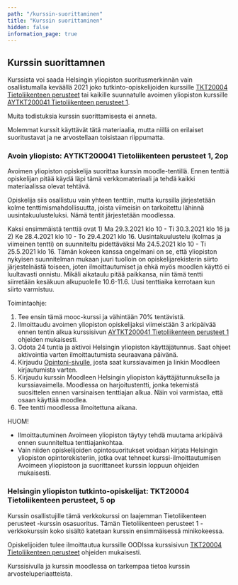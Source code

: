 ```yaml
---
path: "/kurssin-suorittaminen"
title: "Kurssin suorittaminen"
hidden: false
information_page: true
---
```


## Kurssin suorittamnen

Kurssista voi saada Helsingin yliopiston suoritusmerkinnän vain osallistumalla keväällä 2021 joko tutkinto-opiskelijoiden kurssille [TKT20004 Tietoliikenteen perusteet](https://studies.helsinki.fi/opintotarjonta/cur/hy-opt-cur-2021-6ee318ca-6ac2-4f0a-bb47-22a4295a8a93/Tietoliikenteen_perusteet) tai kaikille suunnatulle avoimen yliopiston kurssille [AYTKT200041 Tietoliikenteen perusteet 1](https://studies.helsinki.fi/opintotarjonta/cur/hy-CUR-141378374/Avoin_yo_Tietoliikenteen_perusteet_1_kev%C3%A4t_2021).  

Muita todistuksia kurssin suorittamisesta ei anneta. 

Molemmat kurssit käyttävät tätä materiaalia, mutta niillä on erilaiset suoritustavat ja ne arvostellaan toisistaan riippumatta. 


### Avoin yliopisto: AYTKT200041 Tietoliikenteen perusteet 1, 2op

Avoimen yliopiston opiskelija suorittaa kurssin moodle-tentillä. Ennen tenttiä opiskelijan pitää käydä läpi tämä verkkomateriaali ja tehdä kaikki materiaalissa olevat tehtävä. 

Opiskelija siis osallistuu vain yhteen tenttiin, mutta kurssilla järjestetään kolme tenttimismahdollisuutta, joista viimeisin on tarkoitettu lähinnä uusintakuulusteluksi. Nämä tentit järjestetään moodlessa.

Kaksi ensimmäistä tenttiä ovat 1) Ma 29.3.2021 klo 10 - Ti 30.3.2021 klo 16 ja 2) Ke 28.4.2021 klo 10 - To 29.4.2021 klo 16. Uusintakuulustelu (kolmas ja viimeinen tentti) on suunniteltu pidettäväksi Ma 24.5.2021 klo 10 - Ti 25.5.2021 klo 16. Tämän kokeen kanssa ongelmani on se, että yliopiston nykyisen suunnitelman mukaan juuri tuolloin on opiskelijarekisterin siirto järjestelnästä toiseen, joten ilmoittautumiset ja ehkä myös moodlen käyttö ei luultavasti onnistu. Mikäli aikataulu pitää paikkansa, niin tämä tentti siirretään kesäkuun alkupuolelle 10.6-11.6. Uusi tenttiaika kerrotaan kun siirto varmistuu.

Toimintaohje:

1.	Tee ensin tämä mooc-kurssi ja vähintään 70% tentävistä.
2.	Ilmoittaudu avoimen yliopiston opiskelijaksi viimeistään 3 arkipäivää ennen tentin alkua kurssisivun [AYTKT200041 Tietoliikenteen perusteet 1](https://studies.helsinki.fi/opintotarjonta/cur/hy-CUR-141378374/Avoin_yo_Tietoliikenteen_perusteet_1_kev%C3%A4t_2021) ohjeiden mukaisesti. 
3.  Odota 24 tuntia ja aktivoi Helsingin yliopiston käyttäjätunnus. Saat ohjeet aktivointia varten ilmoittautumista seuraavana päivänä.
4.	Kirjaudu [Opintoni-sivulle](https://student.helsinki.fi/opintoni), josta saat kurssiavaimen ja linkin Moodleen kirjautumista varten.
5.	Kirjaudu kurssin Moodleen Helsingin yliopiston käyttäjätunnuksella ja kurssiavaimella. Moodlessa on harjoitustentti, jonka tekemistä suosittelen ennen varsinaisen tenttiajan alkua. Näin voi varmistaa, että osaan käyttää moodlea. 
6. Tee tentti moodlessa ilmoitettuna aikana.

HUOM!
-	Ilmoittautuminen Avoimeen yliopiston täytyy tehdä muutama arkipäivä ennen suunniteltua tenttiajankohtaa.
-	Vain niiden opiskelijoiden opintosuoritukset voidaan kirjata Helsingin yliopiston opintorekisteriin, jotka ovat tehneet kurssi-ilmoittautumisen Avoimeen yliopistoon ja suorittaneet kurssin loppuun ohjeiden mukaisesti.




### Helsingin yliopiston tutkinto-opiskelijat: TKT20004 Tietoliikenteen perusteet, 5 op

Kurssin osallistujille tämä verkkokurssi on laajemman Tietoliikenteen perusteet -kurssin osasuoritus. Tämän Tietoliikenteen perusteet 1 -verkkokurssin koko sisältö katetaan kurssin ensimmäisessä minikokeessa.

Opiskelijoiden tulee ilmoittautua kurssille OODIssa kurssisivun [TKT20004 Tietoliikenteen perusteet](https://studies.helsinki.fi/opintotarjonta/cur/hy-opt-cur-2021-6ee318ca-6ac2-4f0a-bb47-22a4295a8a93/Tietoliikenteen_perusteet) ohjeiden mukaisesti.

Kurssisivulla ja kurssin moodlessa on tarkempaa tietoa kurssin arvosteluperiaatteista.
